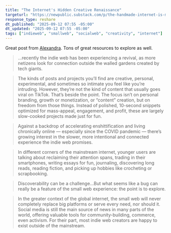```yaml
---
title: "The Internet's Hidden Creative Renaissance"
targeturl: "https://newpublic.substack.com/p/the-handmade-internet-is-making-a"
response_type: reshare
dt_published: "2025-09-12 07:55 -05:00"
dt_updated: "2025-09-12 07:55 -05:00"
tags: ["indieweb", "smallweb", "socialweb", "creativity", "internet"]
---
```


Great post from [Alexandra](https://blogtherapy.substack.com/about). Tons of great resources to explore as well.

> ...recently the indie web has been experiencing a revival, as more netizens look for connection outside the walled gardens created by tech giants. 

> The kinds of posts and projects you’ll find are creative, personal, experimental, and sometimes so intimate you feel like you’re intruding. However, they’re not the kind of content that usually goes viral on TikTok. That’s beside the point. The focus isn’t on personal branding, growth or monetization, or “content” creation, but on freedom from those things. Instead of polished, 10-second snippets optimized for mass-appeal, engagement, and profit, these are largely slow-cooked projects made just for fun.

> Against a backdrop of accelerating enshittification and living chronically online — especially since the COVID pandemic — there’s growing interest in the slower, more intentional and connected experience the indie web promises.

> In different corners of the mainstream internet, younger users are talking about reclaiming their attention spans, trading in their smartphones, writing essays for fun, journaling, discovering long reads, reading fiction, and picking up hobbies like crocheting or scrapbooking.

> Discoverability can be a challenge...But what seems like a bug can really be a feature of the small web experience: the point is to explore.

> In the greater context of the global internet, the small web will never completely replace big platforms or serve every need, nor should it. Social media is still the main source of news in many parts of the world, offering valuable tools for community-building, commerce, even activism. For their part, most indie web creators are happy to exist outside of the mainstream.
